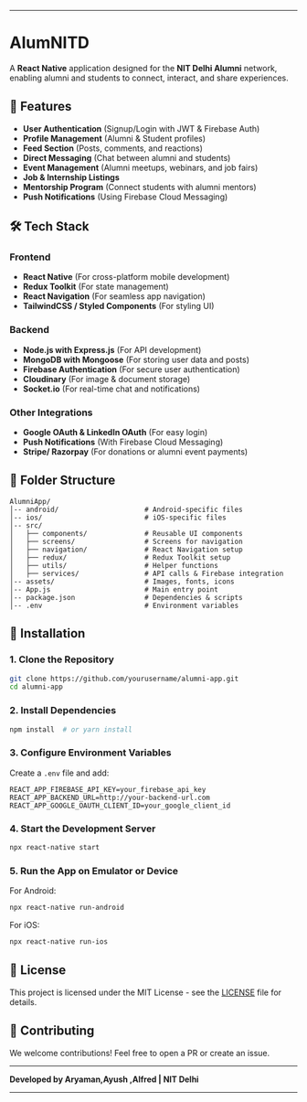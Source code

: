 
---

# **AlumNITD**  

A **React Native** application designed for the **NIT Delhi Alumni** network, enabling alumni and students to connect, interact, and share experiences.  

## 🚀 **Features**  
- **User Authentication** (Signup/Login with JWT & Firebase Auth)  
- **Profile Management** (Alumni & Student profiles)  
- **Feed Section** (Posts, comments, and reactions)  
- **Direct Messaging** (Chat between alumni and students)  
- **Event Management** (Alumni meetups, webinars, and job fairs)  
- **Job & Internship Listings**  
- **Mentorship Program** (Connect students with alumni mentors)  
- **Push Notifications** (Using Firebase Cloud Messaging)  

## 🛠️ **Tech Stack**  

### **Frontend**  
- **React Native** (For cross-platform mobile development)  
- **Redux Toolkit** (For state management)  
- **React Navigation** (For seamless app navigation)  
- **TailwindCSS / Styled Components** (For styling UI)  

### **Backend**  
- **Node.js with Express.js** (For API development)  
- **MongoDB with Mongoose** (For storing user data and posts)  
- **Firebase Authentication** (For secure user authentication)  
- **Cloudinary** (For image & document storage)  
- **Socket.io** (For real-time chat and notifications)  

### **Other Integrations**  
- **Google OAuth & LinkedIn OAuth** (For easy login)  
- **Push Notifications** (With Firebase Cloud Messaging)  
- **Stripe/ Razorpay** (For donations or alumni event payments)  

## 📂 **Folder Structure**  
```
AlumniApp/
│-- android/                     # Android-specific files
│-- ios/                         # iOS-specific files
│-- src/
│   ├── components/              # Reusable UI components
│   ├── screens/                 # Screens for navigation
│   ├── navigation/              # React Navigation setup
│   ├── redux/                   # Redux Toolkit setup
│   ├── utils/                   # Helper functions
│   ├── services/                # API calls & Firebase integration
│-- assets/                      # Images, fonts, icons
│-- App.js                       # Main entry point
│-- package.json                 # Dependencies & scripts
│-- .env                         # Environment variables
```

## 🔧 **Installation**  

### **1. Clone the Repository**  
```sh
git clone https://github.com/yourusername/alumni-app.git
cd alumni-app
```

### **2. Install Dependencies**  
```sh
npm install  # or yarn install
```

### **3. Configure Environment Variables**  
Create a `.env` file and add:  
```env
REACT_APP_FIREBASE_API_KEY=your_firebase_api_key
REACT_APP_BACKEND_URL=http://your-backend-url.com
REACT_APP_GOOGLE_OAUTH_CLIENT_ID=your_google_client_id
```

### **4. Start the Development Server**  
```sh
npx react-native start
```

### **5. Run the App on Emulator or Device**  
For Android:  
```sh
npx react-native run-android
```
For iOS:  
```sh
npx react-native run-ios
```



## 📜 **License**  
This project is licensed under the MIT License - see the [LICENSE](LICENSE) file for details.  

## 🤝 **Contributing**  
We welcome contributions! Feel free to open a PR or create an issue.  

---

**Developed by Aryaman,Ayush ,Alfred | NIT Delhi**  

---
